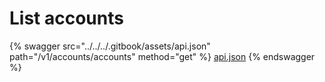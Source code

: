 # List accounts

{% swagger src="../../../.gitbook/assets/api.json" path="/v1/accounts/accounts" method="get" %}
[api.json](../../../.gitbook/assets/api.json)
{% endswagger %}
